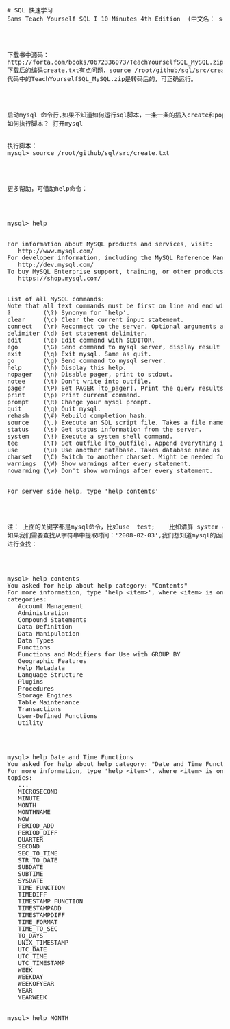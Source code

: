 <pre name="code" class="html"># SQL 快速学习
Sams Teach Yourself SQL I 10 Minutes 4th Edition &nbsp;(中文名： sql 必知必会（4th）)




下载书中源码：
http://forta.com/books/0672336073/TeachYourselfSQL_MySQL.zip
下载后的编码create.txt有点问题，source /root/github/sql/src/create.txt不成功，可用notepad++ 修改编码为utf-8
代码中的TeachYourselfSQL_MySQL.zip是转码后的，可正确运行。




启动mysql 命令行,如果不知道如何运行sql脚本，一条一条的插入create和populate语句即可。
如何执行脚本？ 打开mysql&nbsp;


执行脚本：
mysql&gt; source /root/github/sql/src/create.txt




更多帮助，可借助help命令：




mysql&gt; help


For information about MySQL products and services, visit:
&nbsp; &nbsp;http://www.mysql.com/
For developer information, including the MySQL Reference Manual, visit:
&nbsp; &nbsp;http://dev.mysql.com/
To buy MySQL Enterprise support, training, or other products, visit:
&nbsp; &nbsp;https://shop.mysql.com/


List of all MySQL commands:
Note that all text commands must be first on line and end with ';'
? &nbsp; &nbsp; &nbsp; &nbsp; (\?) Synonym for `help'.
clear &nbsp; &nbsp; (\c) Clear the current input statement.
connect &nbsp; (\r) Reconnect to the server. Optional arguments are db and host.
delimiter (\d) Set statement delimiter.
edit &nbsp; &nbsp; &nbsp;(\e) Edit command with $EDITOR.
ego &nbsp; &nbsp; &nbsp; (\G) Send command to mysql server, display result vertically.
exit &nbsp; &nbsp; &nbsp;(\q) Exit mysql. Same as quit.
go &nbsp; &nbsp; &nbsp; &nbsp;(\g) Send command to mysql server.
help &nbsp; &nbsp; &nbsp;(\h) Display this help.
nopager &nbsp; (\n) Disable pager, print to stdout.
notee &nbsp; &nbsp; (\t) Don't write into outfile.
pager &nbsp; &nbsp; (\P) Set PAGER [to_pager]. Print the query results via PAGER.
print &nbsp; &nbsp; (\p) Print current command.
prompt &nbsp; &nbsp;(\R) Change your mysql prompt.
quit &nbsp; &nbsp; &nbsp;(\q) Quit mysql.
rehash &nbsp; &nbsp;(\#) Rebuild completion hash.
source &nbsp; &nbsp;(\.) Execute an SQL script file. Takes a file name as an argument.
status &nbsp; &nbsp;(\s) Get status information from the server.
system &nbsp; &nbsp;(\!) Execute a system shell command.
tee &nbsp; &nbsp; &nbsp; (\T) Set outfile [to_outfile]. Append everything into given outfile.
use &nbsp; &nbsp; &nbsp; (\u) Use another database. Takes database name as argument.
charset &nbsp; (\C) Switch to another charset. Might be needed for processing binlog with multi-byte charsets.
warnings &nbsp;(\W) Show warnings after every statement.
nowarning (\w) Don't show warnings after every statement.


For server side help, type 'help contents'




注： 上面的关键字都是mysql命令，比如use &nbsp;test; &nbsp; &nbsp;比如清屏 system clear
如果我们需要查找从字符串中提取时间：'2008-02-03',我们想知道mysql的函数集
进行查找：




mysql&gt; help contents
You asked for help about help category: &quot;Contents&quot;
For more information, type 'help &lt;item&gt;', where &lt;item&gt; is one of the following
categories:
&nbsp; &nbsp;Account Management
&nbsp; &nbsp;Administration
&nbsp; &nbsp;Compound Statements
&nbsp; &nbsp;Data Definition
&nbsp; &nbsp;Data Manipulation
&nbsp; &nbsp;Data Types
&nbsp; &nbsp;Functions
&nbsp; &nbsp;Functions and Modifiers for Use with GROUP BY
&nbsp; &nbsp;Geographic Features
&nbsp; &nbsp;Help Metadata
&nbsp; &nbsp;Language Structure
&nbsp; &nbsp;Plugins
&nbsp; &nbsp;Procedures
&nbsp; &nbsp;Storage Engines
&nbsp; &nbsp;Table Maintenance
&nbsp; &nbsp;Transactions
&nbsp; &nbsp;User-Defined Functions
&nbsp; &nbsp;Utility




mysql&gt; help Date and Time Functions
You asked for help about help category: &quot;Date and Time Functions&quot;
For more information, type 'help &lt;item&gt;', where &lt;item&gt; is one of the following
topics:
&nbsp; &nbsp;...
&nbsp; &nbsp;MICROSECOND
&nbsp; &nbsp;MINUTE
&nbsp; &nbsp;MONTH
&nbsp; &nbsp;MONTHNAME
&nbsp; &nbsp;NOW
&nbsp; &nbsp;PERIOD_ADD
&nbsp; &nbsp;PERIOD_DIFF
&nbsp; &nbsp;QUARTER
&nbsp; &nbsp;SECOND
&nbsp; &nbsp;SEC_TO_TIME
&nbsp; &nbsp;STR_TO_DATE
&nbsp; &nbsp;SUBDATE
&nbsp; &nbsp;SUBTIME
&nbsp; &nbsp;SYSDATE
&nbsp; &nbsp;TIME FUNCTION
&nbsp; &nbsp;TIMEDIFF
&nbsp; &nbsp;TIMESTAMP FUNCTION
&nbsp; &nbsp;TIMESTAMPADD
&nbsp; &nbsp;TIMESTAMPDIFF
&nbsp; &nbsp;TIME_FORMAT
&nbsp; &nbsp;TIME_TO_SEC
&nbsp; &nbsp;TO_DAYS
&nbsp; &nbsp;UNIX_TIMESTAMP
&nbsp; &nbsp;UTC_DATE
&nbsp; &nbsp;UTC_TIME
&nbsp; &nbsp;UTC_TIMESTAMP
&nbsp; &nbsp;WEEK
&nbsp; &nbsp;WEEKDAY
&nbsp; &nbsp;WEEKOFYEAR
&nbsp; &nbsp;YEAR
&nbsp; &nbsp;YEARWEEK


mysql&gt; help MONTH
</pre>
